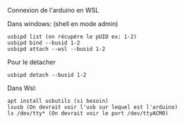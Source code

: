 Connexion de l'arduino en WSL

Dans windows: (shell en mode admin)
```
usbipd list (on récupére le pUID ex: 1-2)
usbipd bind --busid 1-2
usbipd attach --wsl --busid 1-2
```
Pour le detacher
```
usbipd detach --busid 1-2
```

Dans Wsl:
```
apt install usbutils (si besoin)
lsusb (On devrait voir l'usb sur lequel est l'arduino)
ls /dev/tty* (On devrait voir le port /dev/ttyACM0)